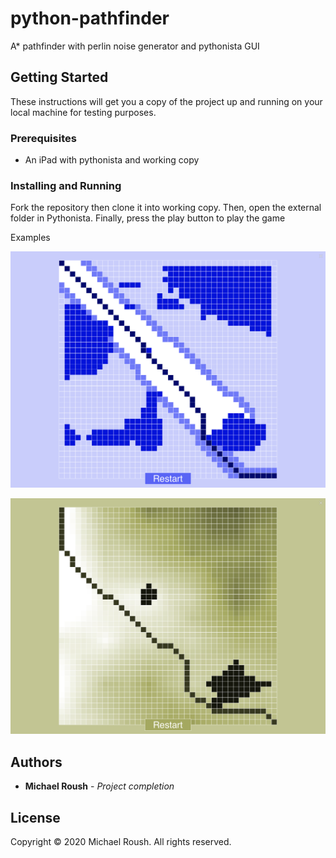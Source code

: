 # python-pathfinder

A* pathfinder with perlin noise generator and pythonista GUI

## Getting Started

These instructions will get you a copy of the project up and running on your local machine for testing purposes.

### Prerequisites

- An iPad with pythonista and working copy

### Installing and Running

Fork the repository then clone it into working copy. Then, open the external folder in Pythonista.
Finally, press the play button to play the game

Examples

![Perlin Noise Example](Images/perlin_pathfinder.png)

![Terrain Gen Example](Images/terrain_pathfinder.png)

## Authors

* **Michael Roush** - *Project completion*

## License

Copyright © 2020 Michael Roush. All rights reserved.